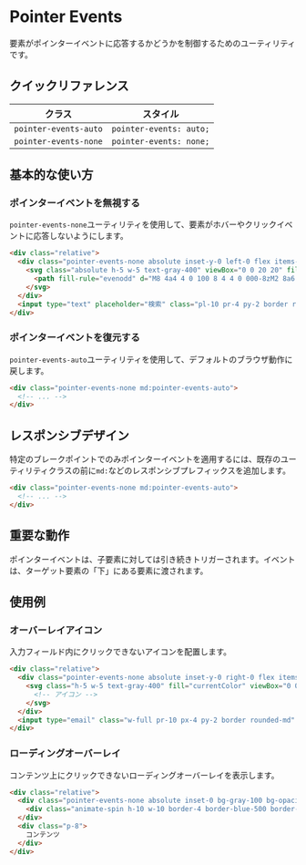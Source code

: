 # Pointer Events

要素がポインターイベントに応答するかどうかを制御するためのユーティリティです。

## クイックリファレンス

| クラス | スタイル |
|-------|---------|
| `pointer-events-auto` | `pointer-events: auto;` |
| `pointer-events-none` | `pointer-events: none;` |

## 基本的な使い方

### ポインターイベントを無視する

`pointer-events-none`ユーティリティを使用して、要素がホバーやクリックイベントに応答しないようにします。

```html
<div class="relative">
  <div class="pointer-events-none absolute inset-y-0 left-0 flex items-center pl-3">
    <svg class="absolute h-5 w-5 text-gray-400" viewBox="0 0 20 20" fill="currentColor">
      <path fill-rule="evenodd" d="M8 4a4 4 0 100 8 4 4 0 000-8zM2 8a6 6 0 1110.89 3.476l4.817 4.817a1 1 0 01-1.414 1.414l-4.816-4.816A6 6 0 012 8z" clip-rule="evenodd" />
    </svg>
  </div>
  <input type="text" placeholder="検索" class="pl-10 pr-4 py-2 border rounded-md w-full" />
</div>
```

### ポインターイベントを復元する

`pointer-events-auto`ユーティリティを使用して、デフォルトのブラウザ動作に戻します。

```html
<div class="pointer-events-none md:pointer-events-auto">
  <!-- ... -->
</div>
```

## レスポンシブデザイン

特定のブレークポイントでのみポインターイベントを適用するには、既存のユーティリティクラスの前に`md:`などのレスポンシブプレフィックスを追加します。

```html
<div class="pointer-events-none md:pointer-events-auto">
  <!-- ... -->
</div>
```

## 重要な動作

ポインターイベントは、子要素に対しては引き続きトリガーされます。イベントは、ターゲット要素の「下」にある要素に渡されます。

## 使用例

### オーバーレイアイコン

入力フィールド内にクリックできないアイコンを配置します。

```html
<div class="relative">
  <div class="pointer-events-none absolute inset-y-0 right-0 flex items-center pr-3">
    <svg class="h-5 w-5 text-gray-400" fill="currentColor" viewBox="0 0 20 20">
      <!-- アイコン -->
    </svg>
  </div>
  <input type="email" class="w-full pr-10 px-4 py-2 border rounded-md" />
</div>
```

### ローディングオーバーレイ

コンテンツ上にクリックできないローディングオーバーレイを表示します。

```html
<div class="relative">
  <div class="pointer-events-none absolute inset-0 bg-gray-100 bg-opacity-50 flex items-center justify-center">
    <div class="animate-spin h-10 w-10 border-4 border-blue-500 border-t-transparent rounded-full"></div>
  </div>
  <div class="p-8">
    コンテンツ
  </div>
</div>
```
